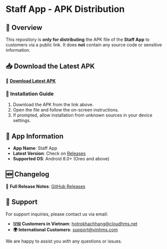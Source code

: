 # Staff App - APK Distribution

## 📌 Overview
This repository is **only for distributing** the APK file of the **Staff App** to customers via a public link. It does **not** contain any source code or sensitive information.

## 📥 Download the Latest APK
🔗 **[Download Latest APK](https://github.com/CloudHMS/hms.mobile-artifact.staff-app/releases/latest)**

### 📌 Installation Guide
1. Download the APK from the link above.
2. Open the file and follow the on-screen instructions.
3. If prompted, allow installation from unknown sources in your device settings.

## 🚀 App Information
- **App Name**: Staff App
- **Latest Version**: Check on [Releases](https://github.com/CloudHMS/hms.mobile-artifact.staff-app/releases)
- **Supported OS**: Android 8.0+ (Oreo and above)

## 🆕 Changelog
📜 **Full Release Notes**: [GitHub Releases](https://github.com/CloudHMS/hms.mobile-artifact.staff-app/releases)

## 📩 Support
For support inquiries, please contact us via email:

- **🇻🇳 Customers in Vietnam**: [hotrokhachhang@cloudhms.net](mailto:hotrokhachhang@cloudhms.net)
- **🌍 International Customers**: [support@vinhms.com](mailto:support@vinhms.com)

We are happy to assist you with any questions or issues.
